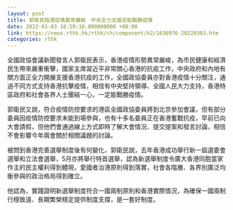 ```yaml
---
layout: post
title: 郭衛民指港疫情異常嚴峻　中央全力支援定能戰勝疫情
date: 2022-03-03 16:59:16.000000000 +08:00
link: https://news.rthk.hk/rthk/ch/component/k2/1636976-20220303.htm
categories: rthk
---
```


全國政協會議新聞發言人郭衛民表示，香港疫情形勢異常嚴峻，為市民健康和經濟民生帶來嚴重衝擊，國家主席習近平非常關心香港的抗疫工作，中央政府和內地有關方面正全力開展支援香港抗疫的工作，全國政協委員亦對香港疫情十分關注，通過不同方式支持香港抗擊疫情，相信有中央堅持領導、全國人民大力支持，香港特區政府和社會各界人士團結一心，一定能戰勝疫情。

郭衛民又說，符合疫情防控要求的港區全國政協委員將到北京參加會議，但有部分委員因疫情防控要求未能到場參與，也有十多名委員正在香港奮戰抗疫，早前已向大會請假，但他們會通過線上方式即時了解大會情況、提交提案和發言討論，相信不會影響今年兩會關於相關議題的討論。

被問到香港完善選舉制度後有何變化，郭衛民說，去年香港成功舉行新一屆選委會選舉和立法會選舉，5月亦將舉行特首選舉，認為新選舉制度令廣大香港同胞當家作主的民主權利得到體現，愛國者治港原則得到落實，社會各階層、各界別廣泛均衡參與的政治格局得到確立。

他認為，實踐證明新選舉制度符合一國兩制原則和香港實際情況，為確保一國兩制行穩致遠、長期繁榮穩定提供制度支撐，是一套好制度。
